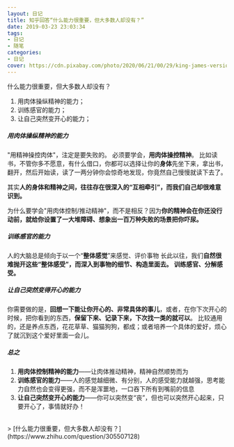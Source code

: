 ```yaml
---
layout: 日记
title: 知乎回答“什么能力很重要，但大多数人却没有？”
date: 2019-03-23 23:03:34
tags:
- 日记
- 随笔
categories:
- 日记
cover: https://cdn.pixabay.com/photo/2020/06/21/00/29/king-james-version-5322835_960_720.jpg
---
```


什么能力很重要，但大多数人却没有？

1. 用肉体操纵精神的能力；
2. 训练感官的能力；
3. 让自己突然变开心的能力；
<!-- more -->

##### 用肉体操纵精神的能力
"用精神操控肉体"，注定是要失败的。
必须要学会，**用肉体操控精神**。
比如读书，不管你多不愿意，有什么借口，你都可以选择让你的**身体**先坐下来，拿出书，翻开，然后开始读，读了一两分钟你会惊奇地发现，你竟然自己慢慢就读下去了。

其实**人的身体和精神之间，往往存在很深入的“互相牵引”，而我们自己却很难意识到。**

为什么要学会"用肉体控制/推动精神"，而不是相反？因为**你的精神会在你还没行动前，就给你设置了一大堆障碍、想象出一百万种失败的场景把你吓尿。**

##### 训练感官的能力
人的大脑总是倾向于以一个“**整体感觉**”来感觉、评价事物
长此以往，我们**自然很难抛开这些“整体感受”，而深入到事物的细节、构造里面去。**
**训练感官、分解感受。**

##### 让自己突然变得开心的能力
你需要做的是，**回想一下能让你开心的、非常具体的事儿**，或者，在你下次开心的时候，把你看到的东西，**保留下来、记录下来，下次找一类的就可以**。
比较通用的，还是养点东西，花花草草、猫猫狗狗，都成；或者培养一个具体的爱好，烦心了就沉到这个爱好里面一会儿。

##### 总之
1. **用肉体控制精神的能力**——让肉体推动精神，精神自然顺势而为
2. **训练感官的能力**——人的感觉越细微、有分别，人的感受能力就越强，思考能力自然也会变得更强，而不是浑噩地，一口吞下所有到嘴前的信息
3. **让自己突然变开心的能力**——你可以突然变“丧”，但也可以突然开心起来，只要开心了，事情就好办！

<br>
> [什么能力很重要，但大多数人却没有？](https://www.zhihu.com/question/305507128)
